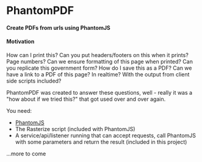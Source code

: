﻿# PhantomPDF

#### Create PDFs from urls using PhantomJS

#### Motivation

How can I print this?  Can you put headers/footers on this when it prints?  Page numbers?  Can we ensure formatting of this page when printed?  Can you replicate this government form?  How do I save this as a PDF?  Can we have a link to a PDF of this page?  In realtime?  With the output from client side scripts included?

PhantomPDF was created to answer these questions, well - really it was a "how about if we tried this?" that got used over and over again.

You need:

- [PhantomJS](http://phantomjs.org/)
- The Rasterize script (included with PhantomJS)
- A service/api/listener running that can accept requests, call PhantomJS with some parameters and return the result (included in this project)

...more to come

